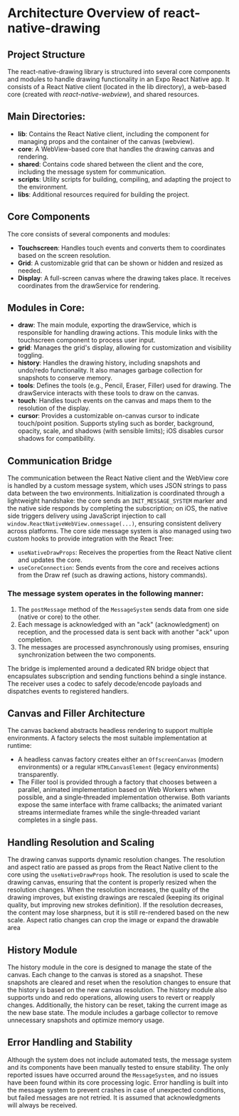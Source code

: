 # Architecture Overview of react-native-drawing

## Project Structure
The react-native-drawing library is structured into several core components and modules to handle drawing functionality in an Expo React Native app. It consists of a React Native client (located in the lib directory), a web-based core (created with *react-native-webview*), and shared resources.

## Main Directories:
 - **lib**: Contains the React Native client, including the component for managing props and the container of the canvas (webview).
 - **core**: A WebView-based core that handles the drawing canvas and rendering.
 - **shared**: Contains code shared between the client and the core, including the message system for communication.
 - **scripts**: Utility scripts for building, compiling, and adapting the project to the environment.
 - **libs**: Additional resources required for building the project.

## Core Components
The core consists of several components and modules:
 - **Touchscreen**: Handles touch events and converts them to coordinates based on the screen resolution.
 - **Grid**: A customizable grid that can be shown or hidden and resized as needed.
 - **Display**: A full-screen canvas where the drawing takes place. It receives coordinates from the drawService for rendering.



## Modules in Core:
 - **draw**: The main module, exporting the drawService, which is responsible for handling drawing actions. This module links with the touchscreen component to process user input.
 - **grid**: Manages the grid's display, allowing for customization and visibility toggling.
 - **history**: Handles the drawing history, including snapshots and undo/redo functionality. It also manages garbage collection for snapshots to conserve memory.
 - **tools**: Defines the tools (e.g., Pencil, Eraser, Filler) used for drawing. The drawService interacts with these tools to draw on the canvas.
 - **touch**: Handles touch events on the canvas and maps them to the resolution of the display.
 - **cursor**: Provides a customizable on-canvas cursor to indicate touch/point position. Supports styling such as border, background, opacity, scale, and shadows (with sensible limits); iOS disables cursor shadows for compatibility.

## Communication Bridge
The communication between the React Native client and the WebView core is handled by a custom message system, which uses JSON strings to pass data between the two environments. Initialization is coordinated through a lightweight handshake: the core sends an `INIT_MESSAGE_SYSTEM` marker and the native side responds by completing the subscription; on iOS, the native side triggers delivery using JavaScript injection to call `window.ReactNativeWebView.onmessage(...)`, ensuring consistent delivery across platforms. The core side message system is also managed using two custom hooks to provide integration with the React Tree:
 - `useNativeDrawProps`: Receives the properties from the React Native client and updates the core.
 - `useCoreConnection`: Sends events from the core and receives actions from the Draw ref (such as drawing actions, history commands).

### The message system operates in the following manner:
1. The `postMessage` method of the `MessageSystem` sends data from one side (native or core) to the other.
2. Each message is acknowledged with an "ack" (acknowledgment) on reception, and the processed data is sent back with another "ack" upon completion.
3. The messages are processed asynchronously using promises, ensuring synchronization between the two components.

The bridge is implemented around a dedicated RN bridge object that encapsulates subscription and sending functions behind a single instance. The receiver uses a codec to safely decode/encode payloads and dispatches events to registered handlers.

## Canvas and Filler Architecture
The canvas backend abstracts headless rendering to support multiple environments. A factory selects the most suitable implementation at runtime:
 - A headless canvas factory creates either an `OffscreenCanvas` (modern environments) or a regular `HTMLCanvasElement` (legacy environments) transparently.
 - The Filler tool is provided through a factory that chooses between a parallel, animated implementation based on Web Workers when possible, and a single‑threaded implementation otherwise. Both variants expose the same interface with frame callbacks; the animated variant streams intermediate frames while the single‑threaded variant completes in a single pass.



## Handling Resolution and Scaling
The drawing canvas supports dynamic resolution changes. The resolution and aspect ratio are passed as props from the React Native client to the core using the `useNativeDrawProps` hook. The resolution is used to scale the drawing canvas, ensuring that the content is properly resized when the resolution changes.
When the resolution increases, the quality of the drawing improves, but existing drawings are rescaled (keeping its original quality, but improving new strokes definition). If the resolution decreases, the content may lose sharpness, but it is still re-rendered based on the new scale.
Aspect ratio changes can crop the image or expand the drawable area

## History Module
The history module in the core is designed to manage the state of the canvas. Each change to the canvas is stored as a snapshot. These snapshots are cleared and reset when the resolution changes to ensure that the history is based on the new canvas resolution.
The history module also supports undo and redo operations, allowing users to revert or reapply changes. Additionally, the history can be reset, taking the current image as the new base state. The module includes a garbage collector to remove unnecessary snapshots and optimize memory usage.

## Error Handling and Stability
Although the system does not include automated tests, the message system and its components have been manually tested to ensure stability. The only reported issues have occurred around the `MessageSystem`, and no issues have been found within its core processing logic.
Error handling is built into the message system to prevent crashes in case of unexpected conditions, but failed messages are not retried. It is assumed that acknowledgments will always be received.


